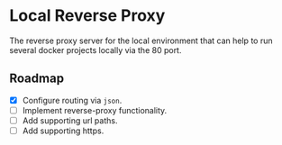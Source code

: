# Local Reverse Proxy
The reverse proxy server for the local environment that can help to run several docker projects locally via the 80 port.

## Roadmap
- [x] Configure routing via `json`.
- [ ] Implement reverse-proxy functionality.
- [ ] Add supporting url paths.
- [ ] Add supporting https.

